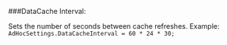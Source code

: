 ###DataCache Interval:

Sets the number of seconds between cache refreshes. Example: ``AdHocSettings.DataCacheInterval = 60 * 24 * 30;``